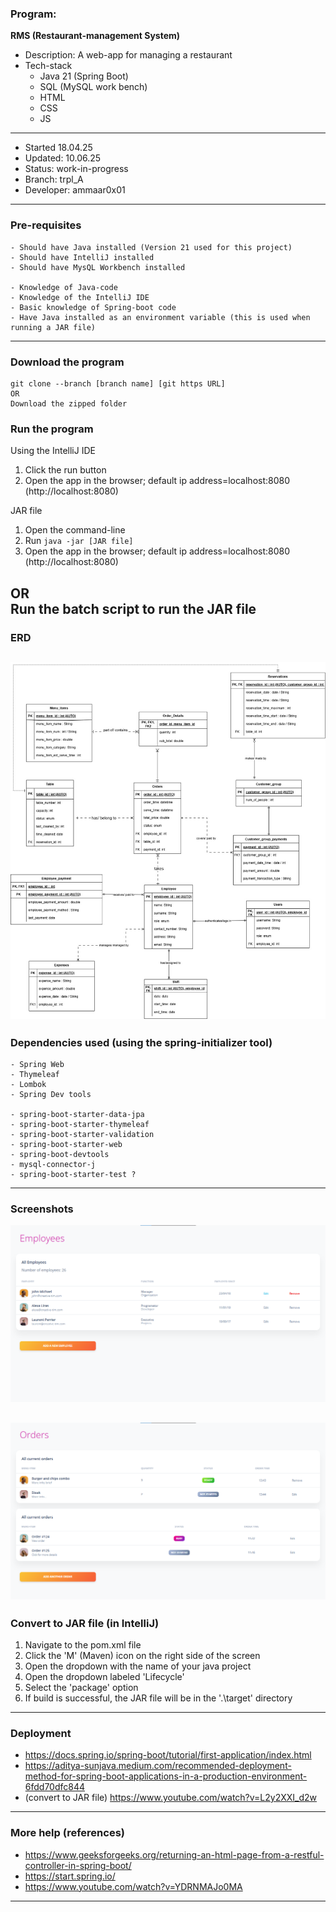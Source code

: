 ### Program: 
**RMS (Restaurant-management System)**
- Description: A web-app for managing a restaurant
- Tech-stack
    + Java 21 (Spring Boot)
    + SQL (MySQL work bench)
    + HTML
    + CSS
    + JS
--- 

- Started	18.04.25
- Updated: 	10.06.25
- Status: 	work-in-progress
- Branch: 	trpl_A
- Developer: 	ammaar0x01
---

### Pre-requisites 
```
- Should have Java installed (Version 21 used for this project)
- Should have IntelliJ installed 
- Should have MysQL Workbench installed 

- Knowledge of Java-code
- Knowledge of the IntelliJ IDE
- Basic knowledge of Spring-boot code
- Have Java installed as an environment variable (this is used when running a JAR file)
```
---


### Download the program
```
git clone --branch [branch name] [git https URL] 
OR
Download the zipped folder
```

### Run the program
Using the IntelliJ IDE
1. Click the run button
2. Open the app in the browser; default ip address=localhost:8080 (http://localhost:8080)

JAR file
1. Open the command-line
2. Run `java -jar [JAR file]`
3. Open the app in the browser; default ip address=localhost:8080 (http://localhost:8080)

OR 
<br >
Run the batch script to run the JAR file
---

### ERD 
![ERD.jpg](ERD.jpg)
---

### Dependencies used (using the spring-initializer tool)
```
- Spring Web
- Thymeleaf
- Lombok
- Spring Dev tools

- spring-boot-starter-data-jpa
- spring-boot-starter-thymeleaf
- spring-boot-starter-validation
- spring-boot-starter-web
- spring-boot-devtools
- mysql-connector-j
- spring-boot-starter-test ?
``` 
---


### Screenshots

![Screenshot 2025-04-22 065935.png](screenshots%2FScreenshot%202025-04-22%20065935.png)

![Screenshot 2025-04-22 065941.png](screenshots%2FScreenshot%202025-04-22%20065941.png)
---


### Convert to JAR file (in IntelliJ)
1. Navigate to the pom.xml file 
2. Click the 'M' (Maven) icon on the right side of the screen
3. Open the dropdown with the name of your java project 
4. Open the dropdown labeled 'Lifecycle'
5. Select the 'package' option
6. If build is successful, the JAR file will be in the '.\target' directory 
---


### Deployment
- https://docs.spring.io/spring-boot/tutorial/first-application/index.html
- https://aditya-sunjava.medium.com/recommended-deployment-method-for-spring-boot-applications-in-a-production-environment-6fdd70dfc844
- (convert to JAR file) https://www.youtube.com/watch?v=L2y2XXI_d2w
---


### More help (references)
- https://www.geeksforgeeks.org/returning-an-html-page-from-a-restful-controller-in-spring-boot/
- https://start.spring.io/
- https://www.youtube.com/watch?v=YDRNMAJo0MA
---
